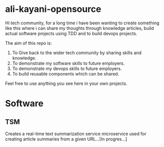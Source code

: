 # ali-kayani-opensource

Hi tech community, for a long time i have been wanting to create something like this where i can share my thoughts through knowledge articles, build actual software projects using TDD and to build devops projects.

The aim of this repo is:

1. To Give back to the wider tech community by sharing skills and knowledge.
2. To demonstrate my software skills to future employers.
3. To demonstrate my devops skills to future employers.
4. To build reusable components which can be shared.

Feel free to use anything you see here in your own projects.


# Software

## TSM

Creates a real-time text summarization service microservice used for creating article summaries from a given URL...[In progres...]